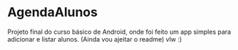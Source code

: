 # AgendaAlunos

Projeto final do curso básico de Android, onde foi feito um app simples para adicionar e listar alunos. (Ainda vou ajeitar o readme) vlw :)
